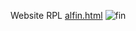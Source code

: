 Website RPL
[alfin.html](https://github.com/user-attachments/files/22962157/alfin.html)
![fin](https://github.com/user-attachments/assets/3aa3b3ff-35de-449f-b27c-2e189020223f)
